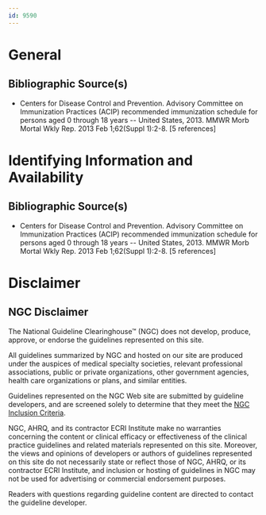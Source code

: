 ```yaml
---
id: 9590
---
```


# General

## Bibliographic Source(s)

- Centers for Disease Control and Prevention. Advisory Committee on Immunization Practices (ACIP) recommended immunization schedule for persons aged 0 through 18 years -- United States, 2013. MMWR Morb Mortal Wkly Rep. 2013 Feb 1;62(Suppl 1):2-8. [5 references]

# Identifying Information and Availability

## Bibliographic Source(s)

- Centers for Disease Control and Prevention. Advisory Committee on Immunization Practices (ACIP) recommended immunization schedule for persons aged 0 through 18 years -- United States, 2013. MMWR Morb Mortal Wkly Rep. 2013 Feb 1;62(Suppl 1):2-8. [5 references]

# Disclaimer

## NGC Disclaimer

The National Guideline Clearinghouse™ (NGC) does not develop, produce, approve, or endorse the guidelines represented on this site.

All guidelines summarized by NGC and hosted on our site are produced under the auspices of medical specialty societies, relevant professional associations, public or private organizations, other government agencies, health care organizations or plans, and similar entities.

Guidelines represented on the NGC Web site are submitted by guideline developers, and are screened solely to determine that they meet the [NGC Inclusion Criteria](/help-and-about/summaries/inclusion-criteria).

NGC, AHRQ, and its contractor ECRI Institute make no warranties concerning the content or clinical efficacy or effectiveness of the clinical practice guidelines and related materials represented on this site. Moreover, the views and opinions of developers or authors of guidelines represented on this site do not necessarily state or reflect those of NGC, AHRQ, or its contractor ECRI Institute, and inclusion or hosting of guidelines in NGC may not be used for advertising or commercial endorsement purposes.

Readers with questions regarding guideline content are directed to contact the guideline developer.

